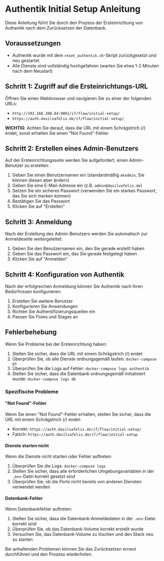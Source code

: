 # Authentik Initial Setup Anleitung

Diese Anleitung führt Sie durch den Prozess der Ersteinrichtung von Authentik nach dem Zurücksetzen der Datenbank.

## Voraussetzungen

- Authentik wurde mit dem `reset_authentik.sh`-Skript zurückgesetzt und neu gestartet
- Alle Dienste sind vollständig hochgefahren (warten Sie etwa 1-2 Minuten nach dem Neustart)

## Schritt 1: Zugriff auf die Ersteinrichtungs-URL

Öffnen Sie einen Webbrowser und navigieren Sie zu einer der folgenden URLs:

- `http://192.168.200.84:9001/if/flow/initial-setup/`
- `https://auth.dasilvafelix.de/if/flow/initial-setup/`

**WICHTIG**: Achten Sie darauf, dass die URL mit einem Schrägstrich (/) endet, sonst erhalten Sie einen "Not Found"-Fehler.

## Schritt 2: Erstellen eines Admin-Benutzers

Auf der Ersteinrichtungsseite werden Sie aufgefordert, einen Admin-Benutzer zu erstellen:

1. Geben Sie einen Benutzernamen ein (standardmäßig `akadmin`, Sie können diesen aber ändern)
2. Geben Sie eine E-Mail-Adresse ein (z.B. `admin@dasilvafelix.de`)
3. Setzen Sie ein sicheres Passwort (verwenden Sie ein starkes Passwort, das Sie sich merken können)
4. Bestätigen Sie das Passwort
5. Klicken Sie auf "Erstellen"

## Schritt 3: Anmeldung

Nach der Erstellung des Admin-Benutzers werden Sie automatisch zur Anmeldeseite weitergeleitet:

1. Geben Sie den Benutzernamen ein, den Sie gerade erstellt haben
2. Geben Sie das Passwort ein, das Sie gerade festgelegt haben
3. Klicken Sie auf "Anmelden"

## Schritt 4: Konfiguration von Authentik

Nach der erfolgreichen Anmeldung können Sie Authentik nach Ihren Bedürfnissen konfigurieren:

1. Erstellen Sie weitere Benutzer
2. Konfigurieren Sie Anwendungen
3. Richten Sie Authentifizierungsquellen ein
4. Passen Sie Flows und Stages an

## Fehlerbehebung

Wenn Sie Probleme bei der Ersteinrichtung haben:

1. Stellen Sie sicher, dass die URL mit einem Schrägstrich (/) endet
2. Überprüfen Sie, ob alle Dienste ordnungsgemäß laufen: `docker-compose ps`
3. Überprüfen Sie die Logs auf Fehler: `docker-compose logs authentik`
4. Stellen Sie sicher, dass die Datenbank ordnungsgemäß initialisiert wurde: `docker-compose logs db`

### Spezifische Probleme

#### "Not Found"-Fehler

Wenn Sie einen "Not Found"-Fehler erhalten, stellen Sie sicher, dass die URL mit einem Schrägstrich (/) endet:
- Korrekt: `https://auth.dasilvafelix.de/if/flow/initial-setup/`
- Falsch: `https://auth.dasilvafelix.de/if/flow/initial-setup`

#### Dienste starten nicht

Wenn die Dienste nicht starten oder Fehler auftreten:

1. Überprüfen Sie die Logs: `docker-compose logs`
2. Stellen Sie sicher, dass alle erforderlichen Umgebungsvariablen in der `.env`-Datei korrekt gesetzt sind
3. Überprüfen Sie, ob die Ports nicht bereits von anderen Diensten verwendet werden

#### Datenbank-Fehler

Wenn Datenbankfehler auftreten:

1. Stellen Sie sicher, dass die Datenbank-Anmeldedaten in der `.env`-Datei korrekt sind
2. Überprüfen Sie, ob das Datenbank-Volume korrekt erstellt wurde
3. Versuchen Sie, das Datenbank-Volume zu löschen und den Stack neu zu starten

Bei anhaltenden Problemen können Sie das Zurücksetzen erneut durchführen und den Prozess wiederholen.
